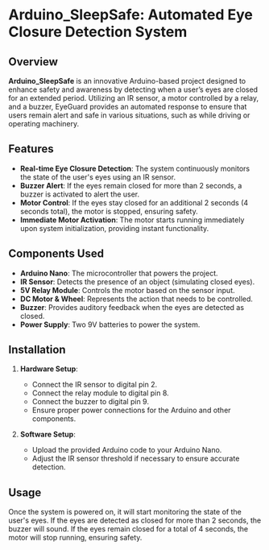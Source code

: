 # Arduino_SleepSafe: Automated Eye Closure Detection System

## Overview

**Arduino_SleepSafe** is an innovative Arduino-based project designed to enhance safety and awareness by detecting when a user’s eyes are closed for an extended period. Utilizing an IR sensor, a motor controlled by a relay, and a buzzer, EyeGuard provides an automated response to ensure that users remain alert and safe in various situations, such as while driving or operating machinery.

## Features

- **Real-time Eye Closure Detection**: The system continuously monitors the state of the user's eyes using an IR sensor.
- **Buzzer Alert**: If the eyes remain closed for more than 2 seconds, a buzzer is activated to alert the user.
- **Motor Control**: If the eyes stay closed for an additional 2 seconds (4 seconds total), the motor is stopped, ensuring safety.
- **Immediate Motor Activation**: The motor starts running immediately upon system initialization, providing instant functionality.

## Components Used

- **Arduino Nano**: The microcontroller that powers the project.
- **IR Sensor**: Detects the presence of an object (simulating closed eyes).
- **5V Relay Module**: Controls the motor based on the sensor input.
- **DC Motor & Wheel**: Represents the action that needs to be controlled.
- **Buzzer**: Provides auditory feedback when the eyes are detected as closed.
- **Power Supply**: Two 9V batteries to power the system.

## Installation

1. **Hardware Setup**:
   - Connect the IR sensor to digital pin 2.
   - Connect the relay module to digital pin 8.
   - Connect the buzzer to digital pin 9.
   - Ensure proper power connections for the Arduino and other components.

2. **Software Setup**:
   - Upload the provided Arduino code to your Arduino Nano.
   - Adjust the IR sensor threshold if necessary to ensure accurate detection.

## Usage

Once the system is powered on, it will start monitoring the state of the user's eyes. If the eyes are detected as closed for more than 2 seconds, the buzzer will sound. If the eyes remain closed for a total of 4 seconds, the motor will stop running, ensuring safety.
